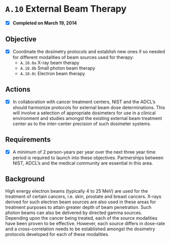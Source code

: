 # `A.10` External Beam Therapy

- [x] **Completed on March 19, 2014**

## Objective

- [x] Coordinate the dosimetry protocols and establish new ones if so needed
  for different modalities of beam sources used for therapy:
  - `A.10.0a` X-ray beam therapy
  - `A.10.0b` Small photon beam therapy
  - `A.10.0c` Electron beam therapy

## Actions

- [x] In collaboration with cancer treatment centers, NIST and the ADCL’s should
harmonize protocols for external beam dose determinations. This will involve a
selection of appropriate dosimeters for use in a clinical environment and
studies amongst the existing external beam treatment center as to the
inter-center precision of such dosimeter systems.

## Requirements

- [x] A minimum of 2 person-years per year over the next three year time period
is required to launch into these objectives. Partnerships between NIST, ADCL’s
and the medical community are essential in this area.

## Background

High energy electron beams (typically 4 to 25 MeV) are used for the treatment of
certain cancers, i.e. skin, prostate and breast cancers. X-rays derived for such
electron beam sources are also used in these areas for treatment purposes to
attain greater depth of beam penetration. Such photon beams can also be
delivered by directed gamma sources. Depending upon the cancer being treated,
each of the source modalities have been proven to be effective. However, each
source differs in dose-rate and a cross-correlation needs to be established
amongst the dosimetry protocols developed for each of these modalities.

